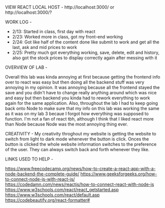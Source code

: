 VIEW REACT LOCAL HOST - http://localhost:3000/ or http://localhost:3000/?

WORK LOG -
- 2/13: Started in class, first day with react
- 2/23: Worked more in class, got my front-end working
- 2/24: Got like half of the content done like submit to work and get all the last, ask and mid prices to work
- 2/25: Pretty much got everything working, save, delete, edit and history, also got the stock prices to display correctly again after messing with it


OVERVIEW OF LAB -

Overall this lab was kinda annoying at first because getting the frontend info over to react was 
easy but then doing all the backend stuff was very annoying in my opinion. It was annoying because
all the frontend stayed the save and you didn't have to change really anything around which was nice 
and easy but then backend you kinda had to rework everything to work again for the same application. 
Also, throughout the lab I had to keep going back onto Node to make sure that my info on this lab was
working the same as it was on my lab 3 becaue I forgot how everything was supposed to function. I'm not
a fan of react tbh, although I think that I liked react more than Node because Node was the most annoying thing ever.



CREATIVITY -
My creativity throghout my website is getting the website to switch from light to dark mode whenever the button is click.
Onces the button is clicked the whole website information switches to the preference of the user. They can always switch back
and forth whenever they like.

LINKS USED TO HELP - 

https://www.freecodecamp.org/news/how-to-create-a-react-app-with-a-node-backend-the-complete-guide/
https://www.geeksforgeeks.org/how-to-connect-node-js-with-react-js/
https://codedamn.com/news/reactjs/how-to-connect-react-with-node-js
https://www.w3schools.com/react/react_getstarted.asp
https://www.w3schools.com/react/default.asp
https://codebeautify.org/react-formatter#